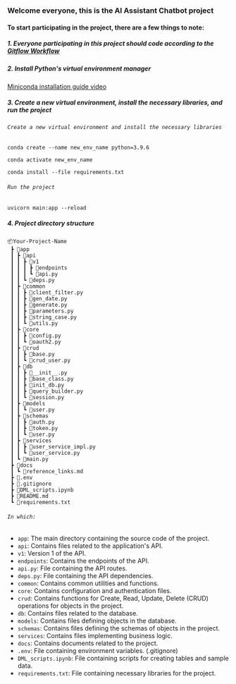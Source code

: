 ### Welcome everyone, this is the AI Assistant Chatbot project

#### To start participating in the project, there are a few things to note:

##### 1. Everyone participating in this project should code according to the [Gitflow Workflow](https://viblo.asia/p/co-ban-ve-gitflow-workflow-4dbZNn6yZYM)

##### 2. Install Python's virtual environment manager

[Miniconda installation guide video](https://www.youtube.com/watch?v=R04snR6jl1s)

##### 3. Create a new virtual environment, install the necessary libraries, and run the project

###### `Create a new virtual environment and install the necessary libraries`

```terminal
conda create --name new_env_name python=3.9.6

conda activate new_env_name

conda install --file requirements.txt
```

###### `Run the project`

```terminal
uvicorn main:app --reload
```

##### 4. Project directory structure

```
📦Your-Project-Name
 ┣ 📂app
 ┃ ┣ 📂api
 ┃ ┃ ┣ 📂v1
 ┃ ┃ ┃ ┣ 📂endpoints
 ┃ ┃ ┃ ┗ 📜api.py
 ┃ ┃ ┗ 📜deps.py
 ┃ ┣ 📂common
 ┃ ┃ ┣ 📜client_filter.py
 ┃ ┃ ┣ 📜gen_date.py
 ┃ ┃ ┣ 📜generate.py
 ┃ ┃ ┣ 📜parameters.py
 ┃ ┃ ┣ 📜string_case.py
 ┃ ┃ ┗ 📜utils.py
 ┃ ┣ 📂core
 ┃ ┃ ┣ 📜config.py
 ┃ ┃ ┗ 📜oauth2.py
 ┃ ┣ 📂crud
 ┃ ┃ ┣ 📜base.py
 ┃ ┃ ┗ 📜crud_user.py
 ┃ ┣ 📂db
 ┃ ┃ ┣ 📜__init__.py
 ┃ ┃ ┣ 📜base_class.py
 ┃ ┃ ┣ 📜init_db.py
 ┃ ┃ ┣ 📜query_builder.py
 ┃ ┃ ┗ 📜session.py
 ┃ ┣ 📂models
 ┃ ┃ ┗ 📜user.py
 ┃ ┣ 📂schemas
 ┃ ┃ ┣ 📜auth.py
 ┃ ┃ ┣ 📜token.py
 ┃ ┃ ┗ 📜user.py
 ┃ ┣ 📂services
 ┃ ┃ ┣ 📜user_service_impl.py
 ┃ ┃ ┗ 📜user_service.py
 ┃ ┗ 📜main.py
 ┣ 📂docs
 ┃ ┗ 📜reference_links.md
 ┣ 📜.env
 ┣ 📜.gitignore
 ┣ 📜DML_scripts.ipynb
 ┣ 📜README.md
 ┗ 📜requirements.txt
```

###### `In which:`

- `app`: The main directory containing the source code of the project.
- `api`: Contains files related to the application's API.
- `v1`: Version 1 of the API.
- `endpoints`: Contains the endpoints of the API.
- `api.py`: File containing the API routes.
- `deps.py`: File containing the API dependencies.
- `common`: Contains common utilities and functions.
- `core`: Contains configuration and authentication files.
- `crud`: Contains functions for Create, Read, Update, Delete (CRUD) operations for objects in the project.
- `db`: Contains files related to the database.
- `models`: Contains files defining objects in the database.
- `schemas`: Contains files defining the schemas of objects in the project.
- `services`: Contains files implementing business logic.
- `docs`: Contains documents related to the project.
- `.env`: File containing environment variables. (.gitignore)
- `DML_scripts.ipynb`: File containing scripts for creating tables and sample data.
- `requirements.txt`: File containing necessary libraries for the project.
